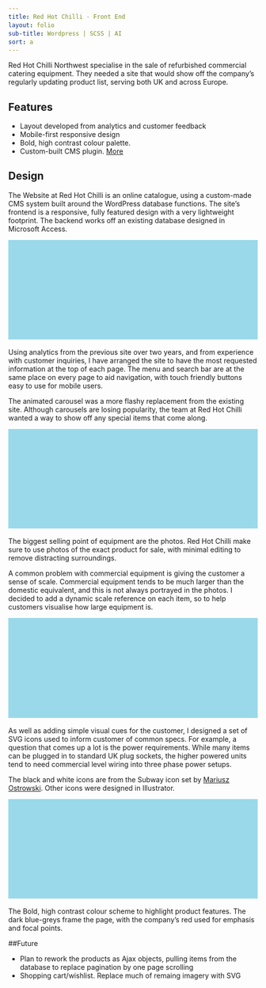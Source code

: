 ```yaml
---
title: Red Hot Chilli - Front End
layout: folio
sub-title: Wordpress | SCSS | AI
sort: a
---
```


<span class="block-intro"> Red Hot Chilli Northwest specialise in the sale of refurbished commercial catering equipment. They needed a site that would show off the company’s regularly updating product list, serving both UK and across Europe.</span>

<div class="block-half" >
  <h2>Features</h2>
  <ul>
    <li>Layout developed from analytics and customer feedback</li>
    <li>Mobile-first responsive design</li>
    <li>Bold, high contrast colour palette.</li>
    <li>Custom-built CMS plugin. <a href="{{ site.baseurl }}/design/RHC-Technical">More</a></li>
  </ul>
</div>

<div class="block-half" >
  <h2>Design</h2>
  <p>
  The Website at Red Hot Chilli is an online catalogue, using a custom-made CMS system built around the WordPress database functions. The site’s frontend is a responsive, fully featured design with a very lightweight footprint. The backend works off an existing database designed in Microsoft Access.
  </p>
</div>

![index](/images/placeholder.png)

Using analytics from the previous site over two years, and from experience with customer inquiries, I have arranged the site to have the most requested information at the top of each page. The menu and search bar are at the same place on every page to aid navigation, with touch friendly buttons easy to use for mobile users.

The animated carousel was a more flashy replacement from the existing site. Although carousels are losing popularity, the team at Red Hot Chilli wanted a way to show off any special items that come along.

![product page](/images/placeholder.png)

The biggest selling point of equipment are the photos. Red Hot Chilli make sure to use photos of the exact product for sale, with minimal editing to remove distracting surroundings.

A common problem with commercial equipment is giving the customer a sense of scale. Commercial equipment tends to be much larger than the domestic equivalent, and this is not always portrayed in the photos. I decided to add a dynamic scale reference on each item, so to help customers visualise how large equipment is. 

![icons](/images/placeholder.png)

As well as adding simple visual cues for the customer, I designed a set of SVG icons used to inform customer of common specs. For example, a question that comes up a lot is the power requirements. While many items can be plugged in to standard UK plug sockets, the higher powered units tend to need commercial level wiring into three phase power setups. 

The black and white icons are from the Subway icon set by [Mariusz Ostrowski](http://www.pixle.pl). Other icons were designed in Illustrator.

![color palette](/images/placeholder.png)

The Bold, high contrast colour scheme to highlight product features. The dark blue-greys frame the page, with the company’s red used for emphasis and focal points. 

##Future

- Plan to rework the products as Ajax objects, pulling items from the database to replace pagination by one page scrolling
- Shopping cart/wishlist. Replace much of remaing imagery with SVG
